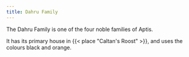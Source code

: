```yaml
---
title: Dahru Family
---
```


The Dahru Family is one of the four noble families of Aptis.<!--more-->

It has its primary house in {{< place "Caltan's Roost" >}}, and uses the colours black and orange.
